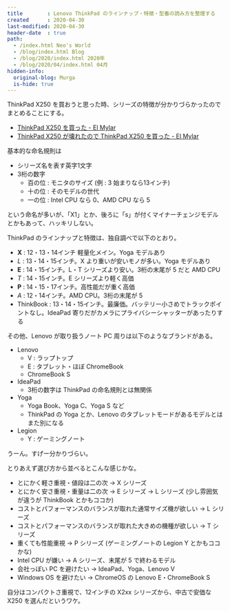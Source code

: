 ```yaml
---
title        : Lenovo ThinkPad のラインナップ・特徴・型番の読み方を整理する
created      : 2020-04-30
last-modified: 2020-04-30
header-date  : true
path:
  - /index.html Neo's World
  - /blog/index.html Blog
  - /blog/2020/index.html 2020年
  - /blog/2020/04/index.html 04月
hidden-info:
  original-blog: Murga
  is-hide: true
---
```


ThinkPad X250 を買おうと思った時、シリーズの特徴が分かりづらかったのでまとめることにする。

- [ThinkPad X250 を買った - El Mylar](https://neos21.hateblo.jp/entry/2020/02/20/140830)
- [ThinkPad X250 が壊れたので ThinkPad X250 を買った - El Mylar](https://neos21.hateblo.jp/entry/2020/04/04/113000)

基本的な命名規則は

- シリーズ名を表す英字1文字
- 3桁の数字
  - 百の位 : モニタのサイズ (例 : 3 始まりなら13インチ)
  - 十の位 : そのモデルの世代
  - 一の位 : Intel CPU なら 0、AMD CPU なら 5

という命名が多いが、「X1」とか、後ろに「s」が付くマイナーチェンジモデルとかもあって、ハッキリしない。

ThinkPad のラインナップと特徴は、独自調べで以下のとおり。

- __X__ : 12・13・14インチ 軽量化メイン。Yoga モデルあり
- _L_ : 13・14・15インチ。X より重いが安いモノが多い。Yoga モデルあり
- __E__ : 14・15インチ。L・T シリーズより安い。3桁の末尾が 5 だと AMD CPU
- _T_ : 14・15インチ。E シリーズより軽く高価
- __P__ : 14・15・17インチ。高性能だが重く高価
- _A_ : 12・14インチ。AMD CPU。3桁の末尾が 5
- ThinkBook : 13・14・15インチ。最廉価。バッテリー小さめでトラックポイントなし。IdeaPad 寄りだがカメラにプライバシーシャッターがあったりする

その他、Lenovo が取り扱うノート PC 周りは以下のようなブランドがある。

- Lenovo
  - V : ラップトップ
  - E : タブレット・ほぼ ChromeBook
  - ChromeBook S
- IdeaPad
  - 3桁の数字は ThinkPad の命名規則とは無関係
- Yoga
  - Yoga Book、Yoga C、Yoga S など
  - ThinkPad の Yoga とか、Lenovo のタブレットモードがあるモデルとはまた別になる
- Legion
  - Y : ゲーミングノート

うーん。すげー分かりづらい。

とりあえず選び方から並べるとこんな感じかな。

- とにかく軽さ重視・値段は二の次 → X シリーズ
- とにかく安さ重視・重量は二の次 → E シリーズ → L シリーズ (少し雰囲気が違うが ThinkBook とかもココか)
- コストとパフォーマンスのバランスが取れた通常サイズ機が欲しい → L シリーズ
- コストとパフォーマンスのバランスが取れた大きめの機種が欲しい → T シリーズ
- 重くても性能重視 → P シリーズ (ゲーミングノートの Legion Y とかもココかな)
- Intel CPU が嫌い → A シリーズ、末尾が 5 で終わるモデル
- 会社っぽい PC を避けたい → IdeaPad、Yoga、Lenovo V
- Windows OS を避けたい → ChromeOS の Lenovo E・ChromeBook S

自分はコンパクトさ重視で、12インチの X2xx シリーズから、中古で安価な X250 を選んだというワケ。

